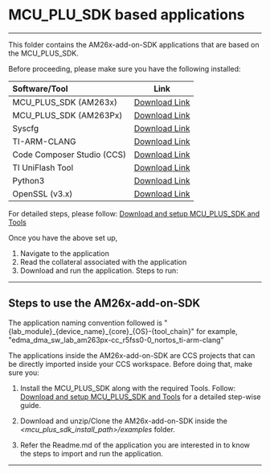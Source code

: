 # MCU_PLU_SDK based applications

---

This folder contains the AM26x-add-on-SDK applications that are based on the MCU_PLUS_SDK.

Before proceeding, please make sure you have the following installed:

| Software/Tool | Link|
|:--|:--:|
| MCU_PLUS_SDK (AM263x)| [Download Link](https://www.ti.com/tool/MCU-PLUS-SDK-AM263X) |
| MCU_PLUS_SDK (AM263Px) | [Download Link](https://www.ti.com/tool/MCU-PLUS-SDK-AM263PX) |
| Syscfg | [Download Link](https://www.ti.com/tool/SYSCONFIG#downloads) |
| TI-ARM-CLANG | [Download Link](https://www.ti.com/tool/download/ARM-CGT-CLANG) |
| Code Composer Studio (CCS) | [Download Link](https://www.ti.com/tool/download/CCSTUDIO/) |
| TI UniFlash Tool | [Download Link](https://www.ti.com/tool/UNIFLASH#downloads) |
| Python3 | [Download Link](https://www.python.org/downloads/) |
| OpenSSL (v3.x) | [Download Link](https://openssl-library.org/source/) |

For detailed steps, please follow: [Download and setup MCU_PLUS_SDK and Tools](https://software-dl.ti.com/mcu-plus-sdk/esd/AM263X/latest/exports/docs/api_guide_am263x/GETTING_STARTED.html#autotoc_md9)


Once you have the above set up, 
1. Navigate to the application 
2. Read the collateral associated with the application
3. Download and run the application. Steps to run: 

---

## Steps to use the AM26x-add-on-SDK

 The application naming convention followed is "{lab_module}\_{device_name}\_{core}\_{OS}\-{tool_chain}" for example, "edma_dma_sw_lab_am263px-cc_r5fss0-0_nortos_ti-arm-clang"
 
The applications inside the AM26x-add-on-SDK are CCS projects that can be directly imported inside your CCS workspace. Before doing that, make sure you:  

1. Install the MCU_PLUS_SDK along with the required Tools. Follow: [Download and setup MCU_PLUS_SDK and Tools](https://software-dl.ti.com/mcu-plus-sdk/esd/AM263X/latest/exports/docs/api_guide_am263x/GETTING_STARTED.html#autotoc_md9) for a detailed step-wise guide.

2. Download and unzip/Clone the AM26x-add-on-SDK inside the *<mcu_plus_sdk_install_path>/examples* folder.

3. Refer the Readme.md of the application you are interested in to know the steps to import and run the application.

---


